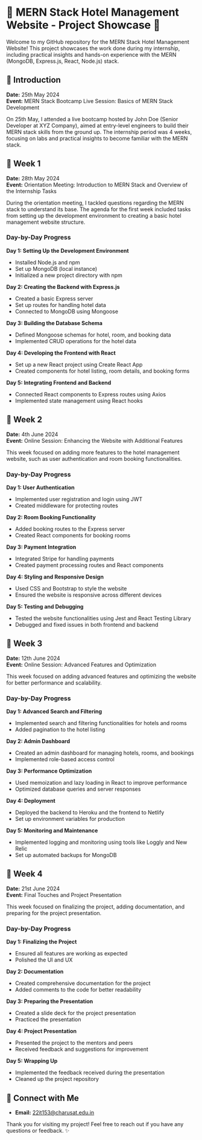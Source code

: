 # 🌟 MERN Stack Hotel Management Website - Project Showcase 🌟

Welcome to my GitHub repository for the MERN Stack Hotel Management Website! This project showcases the work done during my internship, including practical insights and hands-on experience with the MERN (MongoDB, Express.js, React, Node.js) stack.

## 🚀 Introduction

**Date:** 25th May 2024  
**Event:** MERN Stack Bootcamp Live Session: Basics of MERN Stack Development

On 25th May, I attended a live bootcamp hosted by John Doe (Senior Developer at XYZ Company), aimed at entry-level engineers to build their MERN stack skills from the ground up. The internship period was 4 weeks, focusing on labs and practical insights to become familiar with the MERN stack.

## 📅 Week 1

**Date:** 28th May 2024  
**Event:** Orientation Meeting: Introduction to MERN Stack and Overview of the Internship Tasks

During the orientation meeting, I tackled questions regarding the MERN stack to understand its base. The agenda for the first week included tasks from setting up the development environment to creating a basic hotel management website structure.

### Day-by-Day Progress

**Day 1: Setting Up the Development Environment**
- Installed Node.js and npm
- Set up MongoDB (local instance)
- Initialized a new project directory with npm

**Day 2: Creating the Backend with Express.js**
- Created a basic Express server
- Set up routes for handling hotel data
- Connected to MongoDB using Mongoose

**Day 3: Building the Database Schema**
- Defined Mongoose schemas for hotel, room, and booking data
- Implemented CRUD operations for the hotel data

**Day 4: Developing the Frontend with React**
- Set up a new React project using Create React App
- Created components for hotel listing, room details, and booking forms

**Day 5: Integrating Frontend and Backend**
- Connected React components to Express routes using Axios
- Implemented state management using React hooks

## 📅 Week 2

**Date:** 4th June 2024  
**Event:** Online Session: Enhancing the Website with Additional Features

This week focused on adding more features to the hotel management website, such as user authentication and room booking functionalities.

### Day-by-Day Progress

**Day 1: User Authentication**
- Implemented user registration and login using JWT
- Created middleware for protecting routes

**Day 2: Room Booking Functionality**
- Added booking routes to the Express server
- Created React components for booking rooms

**Day 3: Payment Integration**
- Integrated Stripe for handling payments
- Created payment processing routes and React components

**Day 4: Styling and Responsive Design**
- Used CSS and Bootstrap to style the website
- Ensured the website is responsive across different devices

**Day 5: Testing and Debugging**
- Tested the website functionalities using Jest and React Testing Library
- Debugged and fixed issues in both frontend and backend

## 📅 Week 3

**Date:** 12th June 2024  
**Event:** Online Session: Advanced Features and Optimization

This week focused on adding advanced features and optimizing the website for better performance and scalability.

### Day-by-Day Progress

**Day 1: Advanced Search and Filtering**
- Implemented search and filtering functionalities for hotels and rooms
- Added pagination to the hotel listing

**Day 2: Admin Dashboard**
- Created an admin dashboard for managing hotels, rooms, and bookings
- Implemented role-based access control

**Day 3: Performance Optimization**
- Used memoization and lazy loading in React to improve performance
- Optimized database queries and server responses

**Day 4: Deployment**
- Deployed the backend to Heroku and the frontend to Netlify
- Set up environment variables for production

**Day 5: Monitoring and Maintenance**
- Implemented logging and monitoring using tools like Loggly and New Relic
- Set up automated backups for MongoDB

## 📅 Week 4

**Date:** 21st June 2024  
**Event:** Final Touches and Project Presentation

This week focused on finalizing the project, adding documentation, and preparing for the project presentation.

### Day-by-Day Progress

**Day 1: Finalizing the Project**
- Ensured all features are working as expected
- Polished the UI and UX

**Day 2: Documentation**
- Created comprehensive documentation for the project
- Added comments to the code for better readability

**Day 3: Preparing the Presentation**
- Created a slide deck for the project presentation
- Practiced the presentation

**Day 4: Project Presentation**
- Presented the project to the mentors and peers
- Received feedback and suggestions for improvement

**Day 5: Wrapping Up**
- Implemented the feedback received during the presentation
- Cleaned up the project repository

## 🤝 Connect with Me
- **Email:** 22it153@charusat.edu.in

Thank you for visiting my project! Feel free to reach out if you have any questions or feedback. ✨
